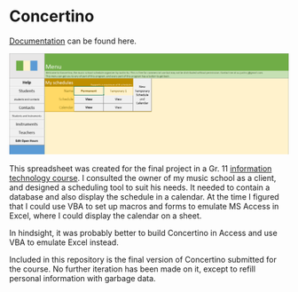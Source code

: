 # Concertino

[Documentation](https://docs.google.com/document/d/e/2PACX-1vSxOxI5AWGej3U9z5NkT7-Sy-srvTgDEPduafk8GAeGD2WfHHm6pabB1bmBaUU59xYzlDA0ubctju7J/pub) can be found here.

![](img/example.png)

This spreadsheet was created for the final project in a Gr. 11 [information technology course](https://www.ibo.org/programmes/diploma-programme/curriculum/individuals-and-societies/information-technology-in-a-global-society/). I consulted the owner of my music school as a client, and designed a scheduling tool to suit his needs. It needed to contain a database and also display the schedule in a calendar. At the time I figured that I could use VBA to set up macros and forms to emulate MS Access in Excel, where I could display the calendar on a sheet.

In hindsight, it was probably better to build Concertino in Access and use VBA to emulate Excel instead.

Included in this repository is the final version of Concertino submitted for the course. No further iteration has been made on it, except to refill personal information with garbage data.
